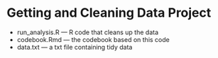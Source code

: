 # Getting and Cleaning Data Project
* run_analysis.R — R code that cleans up the data
* codebook.Rmd — the codebook based on this code
* data.txt — a txt file containing tidy data

